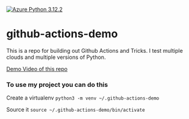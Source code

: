 [![Azure Python 3.12.2](https://github.com/werthds-io/multi-cloud-exercise/actions/workflows/main.yml/badge.svg)](https://github.com/werthds-io/multi-cloud-exercise/actions/workflows/main.yml)

# github-actions-demo
This is a repo for building out Github Actions and Tricks.  I test multiple clouds and multiple versions of Python.


[Demo Video of this repo](https://www.youtube.com/watch?v=4gbUYOgALik)

### To use my project you can do this

Create a virtualenv
```python3 -m venv ~/.github-actions-demo```

Source it
```source ~/.github-actions-demo/bin/activate```


